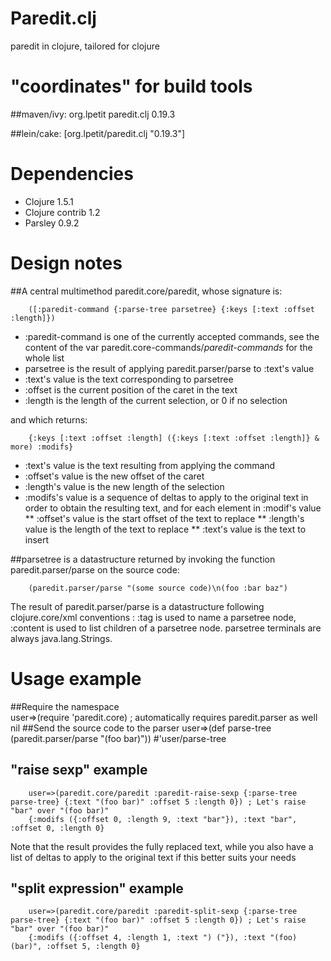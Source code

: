 # Paredit.clj

paredit in clojure, tailored for clojure

# "coordinates" for build tools 

##maven/ivy:
        <dependency>
                <groupId>org.lpetit</groupId>
                <artifactId>paredit.clj</artifactId>
                <version>0.19.3</version>
        </dependency>

##lein/cake:
        [org.lpetit/paredit.clj "0.19.3"]

# Dependencies

* Clojure 1.5.1
* Clojure contrib 1.2
* Parsley 0.9.2

# Design notes
##A central multimethod paredit.core/paredit, whose signature is:

        ([:paredit-command {:parse-tree parsetree} {:keys [:text :offset :length]})

* :paredit-command is one of the currently accepted commands, see the content of the var paredit.core-commands/*paredit-commands* for the whole list
* parsetree is the result of applying paredit.parser/parse to :text's value
* :text's value is the text corresponding to parsetree
* :offset is the current position of the caret in the text
* :length is the length of the current selection, or 0 if no selection
 
and which returns: 

        {:keys [:text :offset :length] ({:keys [:text :offset :length]} & more) :modifs}   

* :text's value is the text resulting from applying the command
* :offset's value is the new offset of the caret
* :length's value is the new length of the selection
* :modifs's value is a sequence of deltas to apply to the original text in order to obtain the resulting text, and for each element in :modif's value
** :offset's value is the start offset of the text to replace
** :length's value is the length of the text to replace
** :text's value is the text to insert

##parsetree is a datastructure returned by invoking the function paredit.parser/parse on the source code:

        (paredit.parser/parse "(some source code)\n(foo :bar baz")

The result of paredit.parser/parse is a datastructure following clojure.core/xml conventions : :tag is used to name a parsetree node, :content is used
to list children of a parsetree node. parsetree terminals are always java.lang.Strings.

# Usage example
##Require the namespace   
        user=>(require 'paredit.core) ; automatically requires paredit.parser as well
        nil
##Send the source code to the parser
        user=>(def parse-tree (paredit.parser/parse "(foo bar)"))
        #'user/parse-tree
## "raise sexp" example        
        user=>(paredit.core/paredit :paredit-raise-sexp {:parse-tree parse-tree} {:text "(foo bar)" :offset 5 :length 0}) ; Let's raise "bar" over "(foo bar)"
        {:modifs ({:offset 0, :length 9, :text "bar"}), :text "bar", :offset 0, :length 0}
Note that the result provides the fully replaced text, while you also have a list of deltas to apply to the original text if this better suits your needs        
## "split expression" example        
        user=>(paredit.core/paredit :paredit-split-sexp {:parse-tree parse-tree} {:text "(foo bar)" :offset 5 :length 0}) ; Let's raise "bar" over "(foo bar)"
        {:modifs ({:offset 4, :length 1, :text ") ("}), :text "(foo) (bar)", :offset 5, :length 0}      
